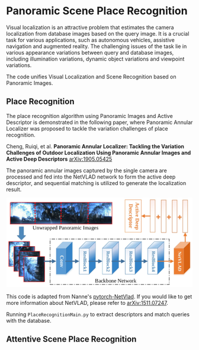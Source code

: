 # Panoramic Scene Place Recognition

Visual localization is an attractive problem that estimates the camera localization from database images based on the query image. It is a crucial task for various applications, such as autonomous vehicles, assistive navigation and augmented reality. The challenging issues of the task lie in various appearance variations between query and database images, including illumination variations, dynamic object variations and viewpoint variations.

The code unifies Visual Localization and Scene Recognition based on Panoramic Images.

## Place Recognition
The place recognition algorithm using Panoramic Images and Active Descriptor is demonstrated in the following paper, where Panoramic Annular Localizer was proposed to tackle the variation challenges of place recognition.

Cheng, Ruiqi, et al. **Panoramic Annular Localizer: Tackling the Variation Challenges of Outdoor Localization Using Panoramic Annular Images and Active Deep Descriptors** [arXiv:1905.05425](https://arxiv.org/abs/1905.05425) 

 The panoramic annular images captured by the single camera are processed and fed into the NetVLAD network to form the active deep descriptor, and sequential matching is utilized to generate the localization result.

![Place Recognition with Panoramic Images and Active Descriptors](PAL.jpg)

This code is adapted from Nanne's [pytorch-NetVlad](https://github.com/Nanne/pytorch-NetVlad). If you would like to get more information about NetVLAD, please refer to [arXiv:1511.07247](https://arxiv.org/abs/1511.07247).

Running `PlaceRecognitionMain.py` to extract descriptors and match queries with the database. 

## Attentive Scene Place Recognition
 

